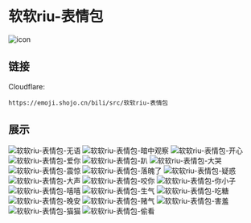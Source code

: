 # 软软riu-表情包
![icon](https://emoji.shojo.cn/bili/src/软软riu-表情包/icon.png)
## 链接
Cloudflare:
```
https://emoji.shojo.cn/bili/src/软软riu-表情包
```
## 展示
![软软riu-表情包-无语](https://emoji.shojo.cn/bili/src/软软riu-表情包/软软riu-表情包-无语.png)
![软软riu-表情包-暗中观察](https://emoji.shojo.cn/bili/src/软软riu-表情包/软软riu-表情包-暗中观察.png)
![软软riu-表情包-开心](https://emoji.shojo.cn/bili/src/软软riu-表情包/软软riu-表情包-开心.png)
![软软riu-表情包-爱你](https://emoji.shojo.cn/bili/src/软软riu-表情包/软软riu-表情包-爱你.png)
![软软riu-表情包-趴](https://emoji.shojo.cn/bili/src/软软riu-表情包/软软riu-表情包-趴.png)
![软软riu-表情包-大哭](https://emoji.shojo.cn/bili/src/软软riu-表情包/软软riu-表情包-大哭.png)
![软软riu-表情包-震惊](https://emoji.shojo.cn/bili/src/软软riu-表情包/软软riu-表情包-震惊.png)
![软软riu-表情包-落魄了](https://emoji.shojo.cn/bili/src/软软riu-表情包/软软riu-表情包-落魄了.png)
![软软riu-表情包-疑惑](https://emoji.shojo.cn/bili/src/软软riu-表情包/软软riu-表情包-疑惑.png)
![软软riu-表情包-大声](https://emoji.shojo.cn/bili/src/软软riu-表情包/软软riu-表情包-大声.png)
![软软riu-表情包-咬你](https://emoji.shojo.cn/bili/src/软软riu-表情包/软软riu-表情包-咬你.png)
![软软riu-表情包-你小子](https://emoji.shojo.cn/bili/src/软软riu-表情包/软软riu-表情包-你小子.png)
![软软riu-表情包-嘻嘻](https://emoji.shojo.cn/bili/src/软软riu-表情包/软软riu-表情包-嘻嘻.png)
![软软riu-表情包-生气](https://emoji.shojo.cn/bili/src/软软riu-表情包/软软riu-表情包-生气.png)
![软软riu-表情包-吃糖](https://emoji.shojo.cn/bili/src/软软riu-表情包/软软riu-表情包-吃糖.png)
![软软riu-表情包-晚安](https://emoji.shojo.cn/bili/src/软软riu-表情包/软软riu-表情包-晚安.png)
![软软riu-表情包-赌气](https://emoji.shojo.cn/bili/src/软软riu-表情包/软软riu-表情包-赌气.png)
![软软riu-表情包-害羞](https://emoji.shojo.cn/bili/src/软软riu-表情包/软软riu-表情包-害羞.png)
![软软riu-表情包-猫猫](https://emoji.shojo.cn/bili/src/软软riu-表情包/软软riu-表情包-猫猫.png)
![软软riu-表情包-偷看](https://emoji.shojo.cn/bili/src/软软riu-表情包/软软riu-表情包-偷看.png)
